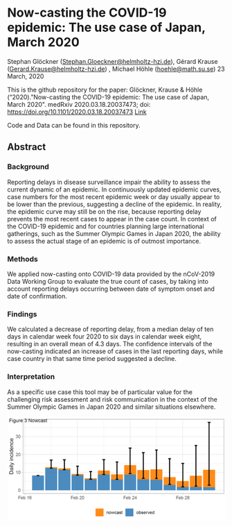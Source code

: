 Now-casting the COVID-19 epidemic: The use case of Japan, March 2020
================
Stephan Glöckner (<Stephan.Gloeckner@helmholtz-hzi.de>), Gérard Krause
(<Gerard.Krause@helmholtz-hzi.de>) , Michael Höhle (<hoehle@math.su.se>)
23 March, 2020

This is the github repository for the paper: Glöckner, Krause & Höhle
(“2020).”Now-casting the COVID-19 epidemic: The use case of Japan,
March 2020". medRxiv 2020.03.18.20037473; doi:
<https://doi.org/10.1101/2020.03.18.20037473>
[Link](https://www.medrxiv.org/content/10.1101/2020.03.18.20037473v1)

Code and Data can be found in this repository.

## Abstract

### Background

Reporting delays in disease surveillance impair the ability to assess
the current dynamic of an epidemic. In continuously updated epidemic
curves, case numbers for the most recent epidemic week or day usually
appear to be lower than the previous, suggesting a decline of the
epidemic. In reality, the epidemic curve may still be on the rise,
because reporting delay prevents the most recent cases to appear in the
case count. In context of the COVID-19 epidemic and for countries
planning large international gatherings, such as the Summer Olympic
Games in Japan 2020, the ability to assess the actual stage of an
epidemic is of outmost importance.

### Methods

We applied now-casting onto COVID-19 data provided by the nCoV-2019 Data
Working Group to evaluate the true count of cases, by taking into
account reporting delays occurring between date of symptom onset and
date of confirmation.

### Findings

We calculated a decrease of reporting delay, from a median delay of ten
days in calendar week four 2020 to six days in calendar week eight,
resulting in an overall mean of 4.3 days. The confidence intervals of
the now-casting indicated an increase of cases in the last reporting
days, while case country in that same time period suggested a decline.

### Interpretation

As a specific use case this tool may be of particular value for the
challenging risk assessment and risk communication in the context of the
Summer Olympic Games in Japan 2020 and similar situations elsewhere.

<img src="figures/readme_nowcast.PNG" width="1564" />
